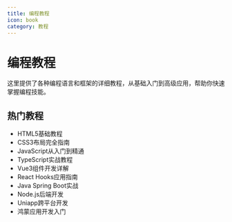 ```yaml
---
title: 编程教程
icon: book
category: 教程
---
```


# 编程教程

这里提供了各种编程语言和框架的详细教程，从基础入门到高级应用，帮助你快速掌握编程技能。

## 热门教程

- HTML5基础教程
- CSS3布局完全指南
- JavaScript从入门到精通
- TypeScript实战教程
- Vue3组件开发详解
- React Hooks应用指南
- Java Spring Boot实战
- Node.js后端开发
- Uniapp跨平台开发
- 鸿蒙应用开发入门